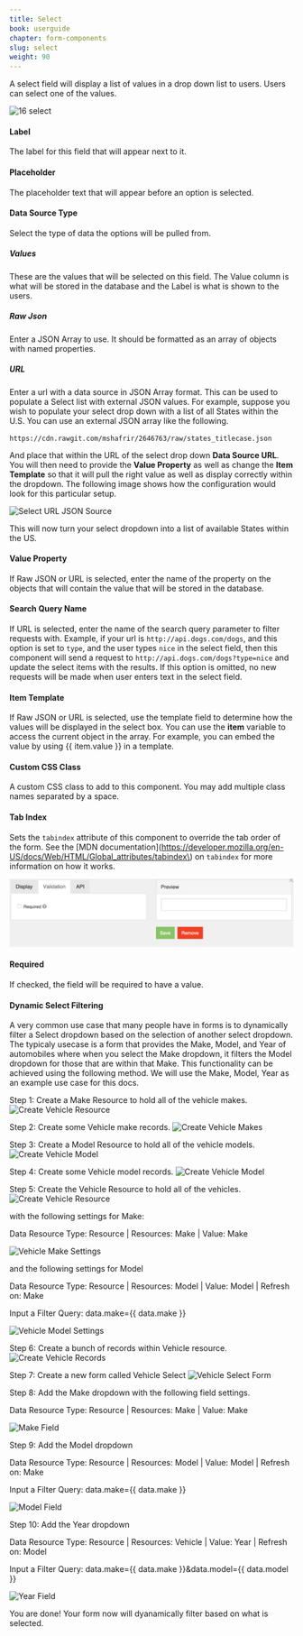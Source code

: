 ```yaml
---
title: Select
book: userguide
chapter: form-components
slug: select
weight: 90
---
```

A select field will display a list of values in a drop down list to users. Users can select one of the values.

![16 select](https://cloud.githubusercontent.com/assets/13321142/13097258/3083d2fa-d4e5-11e5-96e9-28759d9a045b.png)

#### Label

The label for this field that will appear next to it.

#### Placeholder

The placeholder text that will appear before an option is selected.

#### Data Source Type

Select the type of data the options will be pulled from.

##### Values

These are the values that will be selected on this field. The Value column is what will be stored in the database and the Label is what is shown to the users.

##### Raw Json

Enter a JSON Array to use. It should be formatted as an array of objects with named properties.

##### URL

Enter a url with a data source in JSON Array format. This can be used to populate a Select list with external JSON values. For example, suppose you wish to populate your select drop down with a list of all States within the U.S. You can use an external JSON array like the following.

```
https://cdn.rawgit.com/mshafrir/2646763/raw/states_titlecase.json
```

And place that within the URL of the select drop down <strong>Data Source URL</strong>. You will then need to provide the <strong>Value Property</strong> as well as change the <strong>Item Template</strong> so that it will pull the right value as well as display correctly within the dropdown. The following image shows how the configuration would look for this particular setup.

![Select URL JSON Source](https://raw.githubusercontent.com/formio/help.form.io/gh-pages/assets/img/userguide/userguide-select-url.png)

This will now turn your select dropdown into a list of available States within the US.

#### Value Property

If Raw JSON or URL is selected, enter the name of the property on the objects that will contain the value that will be stored in the database.

#### Search Query Name

If URL is selected, enter the name of the search query parameter to filter requests with. Example, if your url is `http://api.dogs.com/dogs`, and this option is set to `type`, and the user types `nice` in the select field, then this component will send a request to `http://api.dogs.com/dogs?type=nice` and update the select items with the results. If this option is omitted, no new requests will be made when user enters text in the select field.

#### Item Template

If Raw JSON or URL is selected, use the template field to determine how the values will be displayed in the select box. You can use the **item** variable to access the current object in the array. For example, you can embed the value by using {{ item.value }} in a template.

#### Custom CSS Class

A custom CSS class to add to this component. You may add multiple class names separated by a space.

#### Tab Index

Sets the `tabindex` attribute of this component to override the tab order of the form. See the [MDN documentation](https://developer.mozilla.org/en-US/docs/Web/HTML/Global_attributes/tabindex\) on `tabindex` for more information on how it works.

![](/assets/img/select-validation.png)

#### Required

If checked, the field will be required to have a value.

#### Dynamic Select Filtering

A very common use case that many people have in forms is to dynamically filter a Select dropdown based on the selection of another select dropdown. The typicaly usecase is a form that provides the Make, Model, and Year of automobiles where when you select the Make dropdown, it filters the Model dropdown for those that are within that Make. This functionality can be achieved using the following method. We will use the Make, Model, Year as an example use case for this docs.

Step 1: Create a Make Resource to hold all of the vehicle makes.
  ![Create Vehicle Resource](https://raw.githubusercontent.com/formio/help.form.io/gh-pages/assets/img/userguide/formio-mmy1.png)
 
 Step 2: Create some Vehicle make records.
  ![Create Vehicle Makes](https://raw.githubusercontent.com/formio/help.form.io/gh-pages/assets/img/userguide/formio-mmy2.png)

Step 3: Create a Model Resource to hold all of the vehicle models.
  ![Create Vehicle Model](https://raw.githubusercontent.com/formio/help.form.io/gh-pages/assets/img/userguide/formio-mmy3.png)

Step 4: Create some Vehicle model records.
  ![Create Vehicle Model](https://raw.githubusercontent.com/formio/help.form.io/gh-pages/assets/img/userguide/formio-mmy3b.png)

Step 5: Create the Vehicle Resource to hold all of the vehicles.
  ![Create Vehicle Resource](https://raw.githubusercontent.com/formio/help.form.io/gh-pages/assets/img/userguide/formio-mmy4.png)

 with the following settings for Make:

Data Resource Type: Resource | Resources: Make  | Value: Make

  ![Vehicle Make Settings](https://raw.githubusercontent.com/formio/help.form.io/gh-pages/assets/img/userguide/formio-mmy5.png)

and the following settings for Model

Data Resource Type: Resource | Resources: Model  | Value: Model  |  Refresh on: Make

Input a Filter Query: data.make={{ data.make }}
  
  ![Vehicle Model Settings](https://raw.githubusercontent.com/formio/help.form.io/gh-pages/assets/img/userguide/formio-mmy6.png)

Step 6: Create a bunch of records within Vehicle resource.
  ![Create Vehicle Records](https://raw.githubusercontent.com/formio/help.form.io/gh-pages/assets/img/userguide/formio-mmy7.png)

Step 7: Create a new form called Vehicle Select
  ![Vehicle Select Form](https://raw.githubusercontent.com/formio/help.form.io/gh-pages/assets/img/userguide/formio-mmy8.png)

Step 8: Add the Make dropdown with the following field settings.

Data Resource Type: Resource | Resources: Make  | Value: Make
 
  ![Make Field](https://raw.githubusercontent.com/formio/help.form.io/gh-pages/assets/img/userguide/formio-mmy9.png)

Step 9: Add the Model dropdown

Data Resource Type: Resource | Resources: Model  | Value: Model  |  Refresh on: Make

Input a Filter Query: data.make={{ data.make }}

  ![Model Field](https://raw.githubusercontent.com/formio/help.form.io/gh-pages/assets/img/userguide/formio-mmy10.png)

Step 10: Add the Year dropdown

Data Resource Type: Resource | Resources: Vehicle  | Value: Year  |  Refresh on: Model

Input a Filter Query: data.make={{ data.make }}&data.model={{ data.model }}
 
  ![Year Field](https://raw.githubusercontent.com/formio/help.form.io/gh-pages/assets/img/userguide/formio-mmy11.png)

You are done! Your form now will dyanamically filter based on what is selected.

